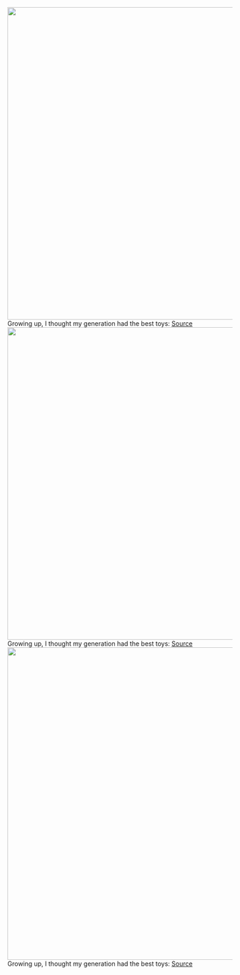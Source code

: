 <img src='https://cdn.vox-cdn.com/thumbor/lrzlws-oWb7mb5bZssafyOPPeRQ=/0x0:2040x1530/1200x675/filters:focal(857x602:1183x928)/cdn.vox-cdn.com/uploads/chorus_image/image/69722057/shollister_210724_4708_0014.0.jpg' width='700px' /><br/>
Growing up, I thought my generation had the best toys:
<a href='https://www.theverge.com/circuitbreaker/22623017/optimus-prime-transformer-auto-converting-programmable-robot-hasbro-robosen'> Source <a/><img src='https://cdn.vox-cdn.com/thumbor/lrzlws-oWb7mb5bZssafyOPPeRQ=/0x0:2040x1530/1200x675/filters:focal(857x602:1183x928)/cdn.vox-cdn.com/uploads/chorus_image/image/69722057/shollister_210724_4708_0014.0.jpg' width='700px' /><br/>
Growing up, I thought my generation had the best toys:
<a href='https://www.theverge.com/circuitbreaker/22623017/optimus-prime-transformer-auto-converting-programmable-robot-hasbro-robosen'> Source <a/><img src='https://cdn.vox-cdn.com/thumbor/lrzlws-oWb7mb5bZssafyOPPeRQ=/0x0:2040x1530/1200x675/filters:focal(857x602:1183x928)/cdn.vox-cdn.com/uploads/chorus_image/image/69722057/shollister_210724_4708_0014.0.jpg' width='700px' /><br/>
Growing up, I thought my generation had the best toys:
<a href='https://www.theverge.com/circuitbreaker/22623017/optimus-prime-transformer-auto-converting-programmable-robot-hasbro-robosen'> Source <a/>